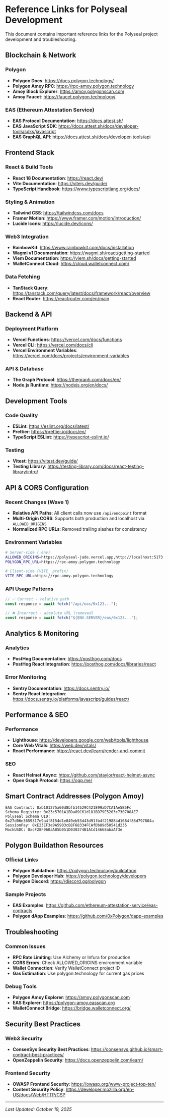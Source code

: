 # Reference Links for Polyseal Development

This document contains important reference links for the Polyseal project development and troubleshooting.

## Blockchain & Network

### Polygon

- **Polygon Docs**: https://docs.polygon.technology/
- **Polygon Amoy RPC**: https://rpc-amoy.polygon.technology
- **Amoy Block Explorer**: https://amoy.polygonscan.com
- **Amoy Faucet**: https://faucet.polygon.technology/

### EAS (Ethereum Attestation Service)

- **EAS Protocol Documentation**: https://docs.attest.sh/
- **EAS JavaScript SDK**: https://docs.attest.sh/docs/developer-tools/sdks/javascript
- **EAS GraphQL API**: https://docs.attest.sh/docs/developer-tools/api

## Frontend Stack

### React & Build Tools

- **React 18 Documentation**: https://react.dev/
- **Vite Documentation**: https://vitejs.dev/guide/
- **TypeScript Handbook**: https://www.typescriptlang.org/docs/

### Styling & Animation

- **Tailwind CSS**: https://tailwindcss.com/docs
- **Framer Motion**: https://www.framer.com/motion/introduction/
- **Lucide Icons**: https://lucide.dev/icons/

### Web3 Integration

- **RainbowKit**: https://www.rainbowkit.com/docs/installation
- **Wagmi v1 Documentation**: https://wagmi.sh/react/getting-started
- **Viem Documentation**: https://viem.sh/docs/getting-started
- **WalletConnect Cloud**: https://cloud.walletconnect.com/

### Data Fetching

- **TanStack Query**: https://tanstack.com/query/latest/docs/framework/react/overview
- **React Router**: https://reactrouter.com/en/main

## Backend & API

### Deployment Platform

- **Vercel Functions**: https://vercel.com/docs/functions
- **Vercel CLI**: https://vercel.com/docs/cli
- **Vercel Environment Variables**: https://vercel.com/docs/projects/environment-variables

### API & Database

- **The Graph Protocol**: https://thegraph.com/docs/en/
- **Node.js Runtime**: https://nodejs.org/en/docs/

## Development Tools

### Code Quality

- **ESLint**: https://eslint.org/docs/latest/
- **Prettier**: https://prettier.io/docs/en/
- **TypeScript ESLint**: https://typescript-eslint.io/

### Testing

- **Vitest**: https://vitest.dev/guide/
- **Testing Library**: https://testing-library.com/docs/react-testing-library/intro/

## API & CORS Configuration

### Recent Changes (Wave 1)

- **Relative API Paths**: All client calls now use `/api/endpoint` format
- **Multi-Origin CORS**: Supports both production and localhost via `ALLOWED_ORIGINS`
- **Normalized RPC URLs**: Removed trailing slashes for consistency

### Environment Variables

```bash
# Server-side (.env)
ALLOWED_ORIGINS=https://polyseal-jade.vercel.app,http://localhost:5173
POLYGON_RPC_URL=https://rpc-amoy.polygon.technology

# Client-side (VITE_ prefix)
VITE_RPC_URL=https://rpc-amoy.polygon.technology
```

### API Usage Patterns

```typescript
// ✅ Correct - relative path
const response = await fetch("/api/eas/0x123...");

// ❌ Incorrect - absolute URL (removed)
const response = await fetch("${ENV.SERVER}/eas/0x123...");
```

## Analytics & Monitoring

### Analytics

- **PostHog Documentation**: https://posthog.com/docs
- **PostHog React Integration**: https://posthog.com/docs/libraries/react

### Error Monitoring

- **Sentry Documentation**: https://docs.sentry.io/
- **Sentry React Integration**: https://docs.sentry.io/platforms/javascript/guides/react/

## Performance & SEO

### Performance

- **Lighthouse**: https://developers.google.com/web/tools/lighthouse
- **Core Web Vitals**: https://web.dev/vitals/
- **React Performance**: https://react.dev/learn/render-and-commit

### SEO

- **React Helmet Async**: https://github.com/staylor/react-helmet-async
- **Open Graph Protocol**: https://ogp.me/

## Smart Contract Addresses (Polygon Amoy)

```
EAS Contract: 0xb101275a60d8bfb14529C421899aD7CA1Ae5B5Fc
Schema Registry: 0x23c5701A1BDa89C61d181BD79E5203c730708AE7
Polyseal Schema UID: 0x27d06e3659317e9a4f8154d1e849eb53d43d91fb4f219884d1684f86d797804a
SessionPay: 0xE23EF3e9A5903cB8F68334FCAfDb89d50541d235
MockUSDC: 0xcF28F960aA85b051D030374B1ACd14668abaAf3e
```

## Polygon Buildathon Resources

### Official Links

- **Polygon Buildathon**: https://polygon.technology/buildathon
- **Polygon Developer Hub**: https://polygon.technology/developers
- **Polygon Discord**: https://discord.gg/polygon

### Sample Projects

- **EAS Examples**: https://github.com/ethereum-attestation-service/eas-contracts
- **Polygon dApp Examples**: https://github.com/0xPolygon/dapp-examples

## Troubleshooting

### Common Issues

- **RPC Rate Limiting**: Use Alchemy or Infura for production
- **CORS Errors**: Check ALLOWED_ORIGINS environment variable
- **Wallet Connection**: Verify WalletConnect project ID
- **Gas Estimation**: Use polygon.technology for current gas prices

### Debug Tools

- **Polygon Amoy Explorer**: https://amoy.polygonscan.com
- **EAS Explorer**: https://polygon-amoy.easscan.org
- **WalletConnect Bridge**: https://bridge.walletconnect.org/

## Security Best Practices

### Web3 Security

- **ConsenSys Security Best Practices**: https://consensys.github.io/smart-contract-best-practices/
- **OpenZeppelin Security**: https://docs.openzeppelin.com/learn/

### Frontend Security

- **OWASP Frontend Security**: https://owasp.org/www-project-top-ten/
- **Content Security Policy**: https://developer.mozilla.org/en-US/docs/Web/HTTP/CSP

---

_Last Updated: October 19, 2025_
